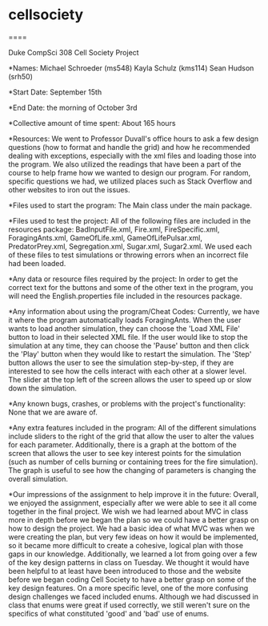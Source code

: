 # cellsociety 
====

Duke CompSci 308 Cell Society Project

*Names:
Michael Schroeder (ms548)
Kayla Schulz (kms114)
Sean Hudson (srh50)


*Start Date: September 15th

*End Date: the morning of October 3rd

*Collective amount of time spent: About 165 hours

*Resources: We went to Professor Duvall's office hours to ask a few design questions (how to format and handle the grid) and how he recommended dealing with exceptions, especially with the xml files and loading those into the program.
We also utilized the readings that have been a part of the course to help frame how we wanted to design our program.
For random, specific questions we had, we utilized places such as Stack Overflow and other websites to iron out the issues.

*Files used to start the program: The Main class under the main package.

*Files used to test the project: All of the following files are included in the resources package: BadInputFile.xml, Fire.xml, FireSpecific.xml, ForagingAnts.xml, GameOfLife.xml, GameOfLifePulsar.xml, PredatorPrey.xml, Segregation.xml, Sugar.xml, Sugar2.xml. We used each of these files to test simulations or throwing errors when an incorrect file had been loaded.

*Any data or resource files required by the project: In order to get the correct text for the buttons and some of the other text in the program, you will need the English.properties file included in the resources package.

*Any information about using the program/Cheat Codes: Currently, we have it where the program automatically loads ForagingAnts. When the user wants to load another simulation, they can choose the 'Load XML File' button to load in their selected XML file. If the user would like to stop the simulation at any time, they can choose the 'Pause' button and then click the 'Play' button when they would like to restart the simulation. The 'Step' button allows the user to see the simulation step-by-step, if they are interested to see how the cells interact with each other at a slower level. The slider at the top left of the screen allows the user to speed up or slow down the simulation.

*Any known bugs, crashes, or problems with the project's functionality: None that we are aware of.

*Any extra features included in the program: All of the different simulations include sliders to the right of the grid that allow the user to alter the values for each parameter. Additionally, there is a graph at the bottom of the screen that allows the user to see key interest points for the simulation (such as number of cells burning or containing trees for the fire simulation). The graph is useful to see how the changing of parameters is changing the overall simulation.

*Our impressions of the assignment to help improve it in the future: Overall, we enjoyed the assignment, especially after we were able to see it all come together in the final project. We wish we had learned about MVC in class more in depth before we began the plan so we could have a better grasp on how to design the project. We had a basic idea of what MVC was when we were creating the plan, but very few ideas on how it would be implemented, so it became more difficult to create a cohesive, logical plan with those gaps in our knowledge. Additionally, we learned a lot from going over a few of the key design patterns in class on Tuesday. We thought it would have been helpful to at least have been introduced to those and the website before we began coding Cell Society to have a better grasp on some of the key design features. On a more specific level, one of the more confusing design challenges we faced included enums. Although we had discussed in class that enums were great if used correctly, we still weren't sure on the specifics of what constituted 'good' and 'bad' use of enums.  